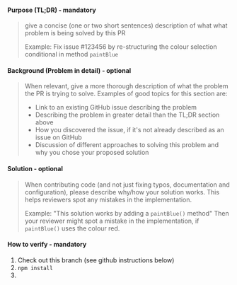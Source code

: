 #### Purpose (TL;DR) - mandatory
> give a concise (one or two short sentences) description of what what problem is being solved by this PR
>
> Example: Fix issue #123456 by re-structuring the colour selection conditional in method `paintBlue`

#### Background (Problem in detail)  - optional
> When relevant, give a more thorough description of what the problem the PR is trying to solve. Examples of good topics for this section are:
> * Link to an existing GitHub issue describing the problem
> * Describing the problem in greater detail than the TL;DR section above
> * How you discovered the issue, if it's not already described as an issue on GitHub
> * Discussion of different approaches to solving this problem and why you chose your proposed solution

#### Solution  - optional
> When contributing code (and not just fixing typos, documentation and configuration), please describe why/how your solution works. This helps reviewers spot any mistakes in the implementation.
>
> Example: 
> "This solution works by adding a `paintBlue()` method"
> Then your reviewer might spot a mistake in the implementation, if `paintBlue()` uses the colour red.

#### How to verify - mandatory
1. Check out this branch (see github instructions below)
2. `npm install`
3. <your-steps-here>
